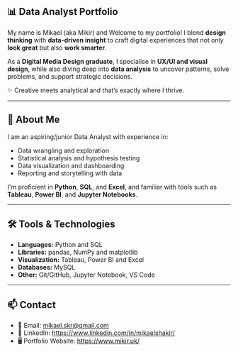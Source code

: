 ## 📊 Data Analyst Portfolio

My name is Mikael (aka Mikir) and Welcome to my portfolio! I blend **design thinking** with **data-driven insight** to craft digital experiences that not only **look great** but also **work smarter**.

As a **Digital Media Design graduate**, I specialise in **UX/UI and visual design**, while also diving deep into **data analysis** to uncover patterns, solve problems, and support strategic decisions.

✨ Creative meets analytical and that’s exactly where I thrive.

---

## 🧠 About Me

I am an aspiring/junior Data Analyst with experience in:

- Data wrangling and exploration
- Statistical analysis and hypothesis testing
- Data visualization and dashboarding
- Reporting and storytelling with data

I'm proficient in **Python**, **SQL**, and **Excel**, and familiar with tools such as **Tableau**, **Power BI**, and **Jupyter Notebooks**.

---

## 🛠️ Tools & Technologies

- **Languages:** Python and SQL
- **Libraries:** pandas, NumPy and matplotlib
- **Visualization:** Tableau, Power BI and Excel
- **Databases:** MySQL
- **Other:** Git/GitHub, Jupyter Notebook, VS Code

---

## 📫 Contact

- 📧 Email: mikael.skr@gmail.com
- 💼 LinkedIn: https://www.linkedin.com/in/mikaelshakir/
- 🖥️ Portfolio Website: https://www.mikir.uk/
